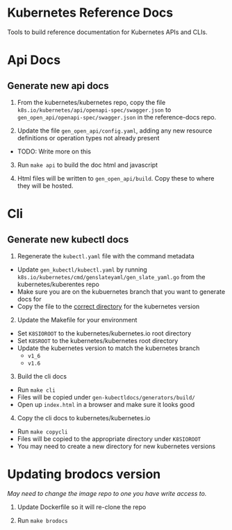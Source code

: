 # Kubernetes Reference Docs

Tools to build reference documentation for Kubernetes APIs and CLIs.

# Api Docs

## Generate new api docs

1. From the kubernetes/kubernetes repo, copy the file `k8s.io/kubernetes/api/openapi-spec/swagger.json` to `gen_open_api/openapi-spec/swagger.json` in the reference-docs repo.

2. Update the file `gen_open_api/config.yaml`, adding any new resource definitions or operation types not already present
  - TODO: Write more on this

3. Run `make api` to build the doc html and javascript

4. Html files will be written to `gen_open_api/build`.  Copy these to where they will be hosted.

# Cli

## Generate new kubectl docs

1. Regenerate the `kubectl.yaml` file with the command metadata
  - Update `gen_kubectl/kubectl.yaml` by running `k8s.io/kubernetes/cmd/genslateyaml/gen_slate_yaml.go` from the kubernetes/kuberentes repo
  - Make sure you are on the kubuernetes branch that you want to generate docs for
  - Copy the file to the [correct directory](https://github.com/kubernetes-incubator/reference-docs/blob/master/gen-kubectldocs/generators/v1_6/kubectl.yaml) for the kubernetes version

2. Update the Makefile for your environment
  - Set `K8SIOROOT` to the kubernetes/kubernetes.io root directory
  - Set `K8SROOT` to the kubernetes/kubernetes root directory
  - Update the kubernetes version to match the kubernetes branch
    - `v1_6`
    - `v1.6`

3. Build the cli docs
  - Run `make cli`
  - Files will be copied under `gen-kubectldocs/generators/build/`
  - Open up `index.html` in a browser and make sure it looks good

4. Copy the cli docs to kubernetes/kubernetes.io
  - Run `make copycli`
  - Files will be copied to the appropriate directory under `K8SIOROOT`
  - You may need to create a new directory for new kubernetes versions

# Updating brodocs version

*May need to change the image repo to one you have write access to.*

1. Update Dockerfile so it will re-clone the repo

2. Run `make brodocs`
